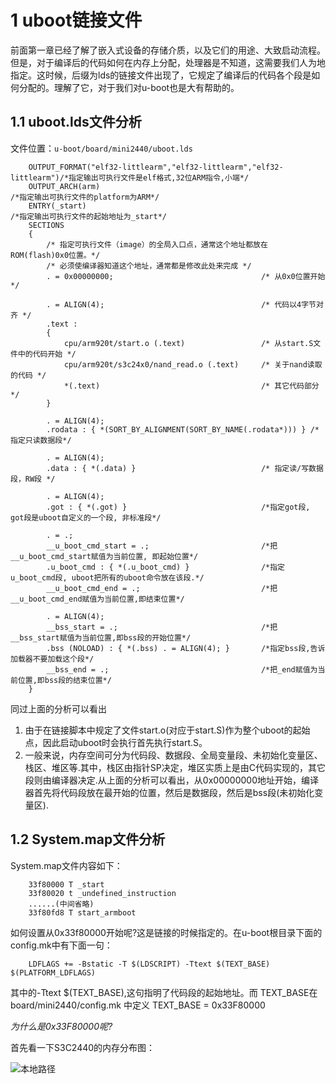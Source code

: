 # 1 uboot链接文件

前面第一章已经了解了嵌入式设备的存储介质，以及它们的用途、大致启动流程。但是，对于编译后的代码如何在内存上分配，处理器是不知道，这需要我们人为地指定。这时候，后缀为lds的链接文件出现了，它规定了编译后的代码各个段是如何分配的。理解了它，对于我们对u-boot也是大有帮助的。

## 1.1 uboot.lds文件分析

文件位置：`u-boot/board/mini2440/uboot.lds`

        OUTPUT_FORMAT("elf32-littlearm","elf32-littlearm","elf32-littlearm")/*指定输出可执行文件是elf格式,32位ARM指令,小端*/
        OUTPUT_ARCH(arm)                                                    /*指定输出可执行文件的platform为ARM*/
        ENTRY(_start)                                                       /*指定输出可执行文件的起始地址为_start*/
        SECTIONS
        {
            /* 指定可执行文件（image）的全局入口点，通常这个地址都放在ROM(flash)0x0位置。*/
            /* 必须使编译器知道这个地址，通常都是修改此处来完成 */
            . = 0x00000000;                                 /* 从0x0位置开始 */

            . = ALIGN(4);                                   /* 代码以4字节对齐 */
            .text :
            {
                cpu/arm920t/start.o (.text)                 /* 从start.S文件中的代码开始 */
                cpu/arm920t/s3c24x0/nand_read.o (.text)     /* 关于nand读取的代码 */
                *(.text)                                    /* 其它代码部分*/
            }

            . = ALIGN(4);
            .rodata : { *(SORT_BY_ALIGNMENT(SORT_BY_NAME(.rodata*))) } /*指定只读数据段*/

            . = ALIGN(4);
            .data : { *(.data) }                            /* 指定读/写数据段，RW段 */

            . = ALIGN(4);
            .got : { *(.got) }                              /*指定got段, got段是uboot自定义的一个段, 非标准段*/

            . = .;
            __u_boot_cmd_start = .;                         /*把__u_boot_cmd_start赋值为当前位置, 即起始位置*/
            .u_boot_cmd : { *(.u_boot_cmd) }                /*指定u_boot_cmd段, uboot把所有的uboot命令放在该段.*/
            __u_boot_cmd_end = .;                           /*把__u_boot_cmd_end赋值为当前位置,即结束位置*/

            . = ALIGN(4);
            __bss_start = .;                                /*把__bss_start赋值为当前位置,即bss段的开始位置*/
            .bss (NOLOAD) : { *(.bss) . = ALIGN(4); }       /*指定bss段,告诉加载器不要加载这个段*/
            __bss_end = .;                                  /*把_end赋值为当前位置,即bss段的结束位置*/
        }

同过上面的分析可以看出

1. 由于在链接脚本中规定了文件start.o(对应于start.S)作为整个uboot的起始点，因此启动uboot时会执行首先执行start.S。
2. 一般来说，内存空间可分为代码段、数据段、全局变量段、未初始化变量区、栈区、堆区等.其中，栈区由指针SP决定，堆区实质上是由C代码实现的，其它段则由编译器决定.从上面的分析可以看出，从0x00000000地址开始，编译器首先将代码段放在最开始的位置，然后是数据段，然后是bss段(未初始化变量区).

## 1.2 System.map文件分析

System.map文件内容如下：

        33f80000 T _start
        33f80020 t _undefined_instruction
        ......(中间省略)
        33f80fd8 T start_armboot

如何设置从0x33f80000开始呢?这是链接的时候指定的。在u-boot根目录下面的config.mk中有下面一句：

        LDFLAGS += -Bstatic -T $(LDSCRIPT) -Ttext $(TEXT_BASE) $(PLATFORM_LDFLAGS)

其中的-Ttext $(TEXT_BASE),这句指明了代码段的起始地址。而 TEXT_BASE在 board/mini2440/config.mk 中定义 TEXT_BASE = 0x33F80000

*为什么是0x33F80000呢?*

首先看一下S3C2440的内存分布图：

![本地路径](\image\内存结构.png "内存分布图")
